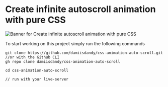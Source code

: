 # Create infinite autoscroll animation with pure CSS

![Banner for Create infinite autoscroll animation with pure CSS
](./og.png "# Create infinite autoscroll animation with pure CSS
")

To start working on this project simply run the following commands

```
git clone https://github.com/damiisdandy/css-animation-auto-scroll.git
//or with the Github CLI
gh repo clone damiisdandy/css-animation-auto-scroll

cd css-animation-auto-scroll

// run with your live-server
```
